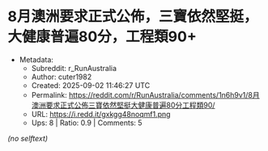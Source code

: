 # 8月澳洲要求正式公佈，三寶依然堅挺，大健康普遍80分，工程類90+

- Metadata:
  - Subreddit: r_RunAustralia
  - Author: cuter1982
  - Created: 2025-09-02 11:46:27 UTC
  - Permalink: https://reddit.com/r/RunAustralia/comments/1n6h9v1/8月澳洲要求正式公佈三寶依然堅挺大健康普遍80分工程類90/
  - URL: https://i.redd.it/gxkgg48noqmf1.png
  - Ups: 8 | Ratio: 0.9 | Comments: 5

_(no selftext)_
